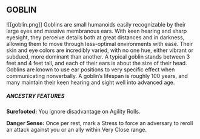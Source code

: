 ## GOBLIN
![[goblin.png]]
Goblins are small humanoids easily recognizable by their large eyes and massive membranous ears. With keen hearing and sharp eyesight, they perceive details both at great distances and in darkness, allowing them to move through less-optimal environments with ease. Their skin and eye colors are incredibly varied, with no one hue, either vibrant or subdued, more dominant than another. A typical goblin stands between 3 feet and 4 feet tall, and each of their ears is about the size of their head. Goblins are known to use ear positions to very specific effect when communicating nonverbally. A goblin’s lifespan is roughly 100 years, and many maintain their keen hearing and sight well into advanced age.  

##### ANCESTRY FEATURES
**Surefooted:** You ignore disadvantage on Agility Rolls.  

**Danger Sense:** Once per rest, mark a Stress to force an adversary to reroll an attack against you or an ally within Very Close range.  